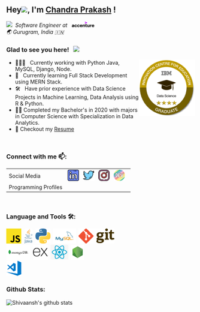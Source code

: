 <div>
<h2>Hey<img src="https://media.giphy.com/media/hvRJCLFzcasrR4ia7z/giphy.gif" width="25px">, I'm <a href="http://www.github.com/Chandra0505">Chandra Prakash</a> !</h2>
</div>

<em><img src="https://media.giphy.com/media/WUlplcMpOCEmTGBtBW/giphy.gif" width="30"/>&nbsp; Software Engineer at &nbsp; <a href="https://www.accenture.com/in-en"><img alt="Accenture" height="15px" width="60px" src=resources/logos/accenture.png /></a></em>
<br>
<em>🌏 Gurugram, India 🇮🇳</em>


### Glad to see you here! &nbsp; ![](https://visitor-badge.glitch.me/badge?page_id=Chandra0505.SChandra0505)

[<img align="right" alt="IBM Badge" width="150px" src="resources/logos/Data_Science_4-Star_Graduate.png">](https://www.youracclaim.com/badges/1de4e24e-996d-4795-b028-4a31498cc92f/linked_in_profile)

- 👨🏽‍💻 &nbsp; Currently working with Python Java, MySQL, Django, Node.
- 🚀 &nbsp; Currently learning Full Stack Development using MERN Stack.
- 🛠 &nbsp; Have prior experience with Data Science Projects in Machine Learning, Data Analysis using R & Python.
- :student: Completed my Bachelor's in 2020 with majors in Computer Science with Specialization in Data Analytics.
- 📝 Checkout my [Resume]()

<br>

### Connect with me 📫:
<table>
<tr>
    <td>Social Media
    <td>
        <!-- Linkedin -->
        <a href="http://www.linkedin.com/in/cp0505/"><img height="30" src="resources/icons/linkedin.png"/></a>&nbsp;&nbsp;
        <!-- Twitter -->
        <a href=""><img height="30" src="resources/icons/twitter.png"/></a>&nbsp;&nbsp;
        <!-- Instagram -->
        <a href="https://www.instagram.com/techinposh/"><img height="30" src="resources/icons/instagram.png"/></a>&nbsp;&nbsp;
        <!-- dev.to -->
        <a href="https://dev.to/chandra0505"><img height="30" src="resources/icons/devto.png"/></a>&nbsp;&nbsp;
</tr>
<!-- <tr> -->
    <!-- <td>Work Profiles -->
    <!-- <td> -->
        <!-- codesandbox -->
        <!-- <a href="https://codesandbox.io/u/Shivaansh-Agarwal"><img height="30" src="resources/icons/codesandbox.svg"/></a>&nbsp;&nbsp; -->
        <!-- kaggle -->
        <!-- <a href="https://www.kaggle.com/shivaansh"><img height="30" width="70" src="resources/icons/kaggle.png"/></a>&nbsp;&nbsp; -->
<!-- </tr> -->
<tr>
    <td>Programming Profiles
    <td>
    <!-- Leetcode -->
    <!-- <a href="https://leetcode.com/shivaansh/"><img height="30" src="resources/icons/leetcode.png"/></a>&nbsp;&nbsp; -->
    <!-- Hackerrank -->
    <!-- <a href="https://www.hackerrank.com/shivaansh_1998"><img height="30" src="resources/icons/hackerrank.png"/></a>&nbsp;&nbsp; -->
    <!-- HackerEarth -->
    <!-- <a href="https://www.hackerearth.com/@shivanshagrawal1997"><img height="30" src="resources/icons/hackerearth.png"/></a>&nbsp;&nbsp; -->
</tr>
</table>

<br>

### Language and Tools 🛠:
<code><a href="https://developer.mozilla.org/en-US/docs/Web/JavaScript"><img alt="Javascript" height="40" src="resources/tech/javascript.png"></a></code>&nbsp;
<code><img alt="Java" height="40" src="resources/tech/java.png"></code>&nbsp;
<code><img alt="Python" height="40" src="resources/tech/python.png"></code>&nbsp;
<code><img alt="MySQL" height="40" src="resources/tech/mysql.png"></code>&nbsp;
<code><img alt="Git" height="40" src="resources/tech/git.png"></code>&nbsp;
<br>
<code><img alt="MongoDB" height="40" src="resources/tech/mongodb.png"></code>&nbsp;
<code><img alt="ExpressJS" height="40" src="resources/tech/express.svg"></code>&nbsp;
<code><img alt="ReactJS" height="40" src="resources/tech/reactjs.png"></code>&nbsp;
<code><img alt="NodeJS" height="40" src="resources/tech/node.jpeg"></code>&nbsp;
<br>
<code><img alt="VSCode" height="40" src="resources/tech/vscode.png"></code>&nbsp;

### Github Stats:

![Shivaansh's github stats](https://github-readme-stats.vercel.app/api?username=Chandra0505&count_private=true&show_icons=true&title_color=1F75C8&icon_color=2AA410&text_color=043667&bg_color=ffffff)


